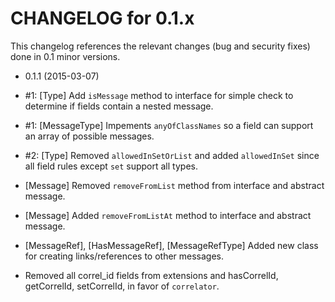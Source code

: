 CHANGELOG for 0.1.x
===================

This changelog references the relevant changes (bug and security fixes) done in 0.1 minor versions.

* 0.1.1 (2015-03-07)

 * #1: [Type] Add `isMessage` method to interface for simple check to determine if fields contain a nested message.
 * #1: [MessageType] Impements `anyOfClassNames` so a field can support an array of possible messages.
 * #2: [Type] Removed `allowedInSetOrList` and added `allowedInSet` since all field rules except `set` support all types.
 * [Message] Removed `removeFromList` method from interface and abstract message.
 * [Message] Added `removeFromListAt` method to interface and abstract message.
 * [MessageRef], [HasMessageRef], [MessageRefType] Added new class for creating links/references to other messages.
 * Removed all correl_id fields from extensions and hasCorrelId, getCorrelId, setCorrelId, in favor of `correlator`.
